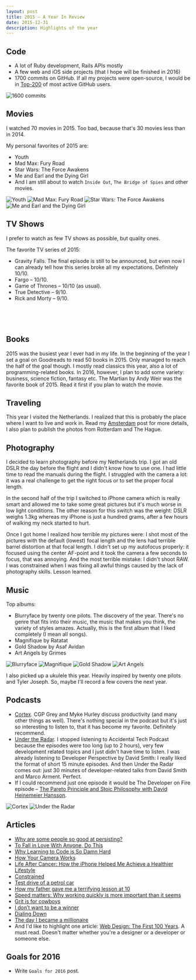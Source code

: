 ```yaml
---
layout: post
title: 2015 – A Year In Review
date: 2015-12-31
description: Highlights of the year
---
```


## Code
- A lot of Ruby development, Rails APIs mostly
- A few web and iOS side projects (that I hope will be finished in 2016)
- 1700 commits on GitHub. If all my projects were open-source, I would be in [Top-200](http://git.io/top) of most active GitHub users.

![1600 commits](/images/2015/a-year-in-review/a-year-of-contributions.png)

## Movies
I watched 70 movies in 2015. Too bad, because that's 30 movies less than in 2014.

My personal favorites of 2015 are:

- Youth
- Mad Max: Fury Road
- Star Wars: The Force Awakens
- Me and Earl and the Dying Girl
- And I am still about to watch `Inside Out`, `The Bridge of Spies` and other movies.

<p class="img-inline img-inline-sm">
  <img src="/images/2015/a-year-in-review/youth.jpg" alt="Youth">
  <img src="/images/2015/a-year-in-review/mad-max-fury-road.jpg" alt="Mad Max: Fury Road">
  <img src="/images/2015/a-year-in-review/star-wars-the-force-awakens.jpg" alt="Star Wars: The Force Awakens">
  <img src="/images/2015/a-year-in-review/me-and-earl-and-the-dying-girl.jpg" alt="Me and Earl and the Dying Girl">
</p>

## TV Shows
I prefer to watch as few TV shows as possible, but quality ones.

The favorite TV series of 2015:

- Gravity Falls. The final episode is still to be announced, but even now I can already tell how this series broke all my expectations. Definitely 10/10.
- Fargo – 10/10.
- Game of Thrones – 10/10 (as usual).
- True Detective – 9/10.
- Rick and Morty – 9/10.

<p class="img-inline img-inline-sm">
  <img src="/images/2015/a-year-in-review/fargo.jpg" alt="">
  <img src="/images/2015/a-year-in-review/game-of-thrones.jpg" alt="">
  <img src="/images/2015/a-year-in-review/true-detective.jpg" alt="">
</p>

<p class="img-inline img-inline-sm">
  <img src="/images/2015/a-year-in-review/gravity-falls.jpg" alt="">
  <img src="/images/2015/a-year-in-review/rick-and-morty.jpg" alt="">
</p>

## Books
2015 was the busiest year I ever had in my life. In the beginning of the year I set a goal on Goodreads to read 50 books in 2015. Only managed to reach the half of the goal though. I mostly read classics this year, also a lot of programming-related books. In 2016, however, I plan to add some variety: business, science fiction, fantasy etc. The Martian by Andy Weir was the favorite book of 2015. Read it first if you plan to watch the movie.

## Traveling
This year I visited the Netherlands. I realized that this is probably the place where I want to live and work in. Read my [Amsterdam](/photos/amsterdam) post for more details, I also plan to publish the photos from Rotterdam and The Hague.

## Photography
I decided to learn photography before my Netherlands trip. I got an old DSLR the day before the flight and I didn't know how to use one. I had little time to read the manuals during the flight. I struggled with the camera a lot: it was a real challenge to get the right focus or to set the proper focal length.

In the second half of the trip I switched to iPhone camera which is really smart and allowed me to take some great pictures but it's much worse in low light conditions. The other reason for this switch was the weight: DSLR weighs 1.3kg whereas my iPhone is just a hundred grams, after a few hours of walking my neck started to hurt.

Once I got home I realized how terrible my pictures were: I shot most of the pictures with the default (lowest) focal length and the lens had terrible barrel distortion at that focal length. I didn't set up my autofocus properly: it focused using the center AF-point and it took the camera a few seconds to focus, that was annoying. And the most terrible mistake: I didn't shoot RAW. I was constrained when I was fixing all awful things caused by the lack of photography skills. Lesson learned.

## Music
Top albums:

- Blurryface by twenty one pilots. The discovery of the year. There's no genre that fits into their music, the music that makes you think, the variety of styles amazes. Actually, this is the first album that I liked completely (I mean all songs).
- Magnifique by Ratatat
- Gold Shadow by Asaf Avidan
- Art Angels by Grimes

<p class="img-inline img-inline-md">
  <img src="/images/2015/a-year-in-review/blurryface.jpg" alt="Blurryface">
  <img src="/images/2015/a-year-in-review/magnifique.jpg" alt="Magnifique">
  <img src="/images/2015/a-year-in-review/gold-shadow.jpg" alt="Gold Shadow">
  <img src="/images/2015/a-year-in-review/art-angels.jpg" alt="Art Angels">
</p>

I also picked up a ukulele this year. Heavily inspired by twenty one pilots and Tyler Joseph. So, maybe I'll record a few covers the next year.

## Podcasts
- [Cortex](https://www.relay.fm/cortex). CGP Grey and Myke Hurley discuss productivity (and many other things as well). There's nothing special in the podcast but it's just so interesting to listen to, that it has become my favorite. Definitely recommend.
- [Under the Radar](https://www.relay.fm/radar). I stopped listening to Accidental Tech Podcast because the episodes were too long (up to 2 hours), very few development related topics and I just didn't have time to listen. I was already listening to Developer Perspective by David Smith: I really liked the format of short 15 minute episodes. And then Under the Radar comes out: just 30 minutes of developer-related talks from David Smith and Marco Arment. Perfect.
- If I could recommend just one episode it would be The Developer on Fire episode – [The Pareto Principle and Stoic Philosophy with David Heinemeier Hansson](http://developeronfire.com/Podcast/Episodes/david-heinemeier-hansson-the-pareto-principle-and-stoic-philosophy).

<p class="img-inline img-inline-lg">
  <img src="/images/2015/a-year-in-review/cortex.jpg" alt="Cortex">
  <img src="/images/2015/a-year-in-review/under-the-radar.jpg" alt="Under the Radar">
</p>

## Articles
- [Why are some people so good at persisting?](https://signalvnoise.com/posts/3819-why-are-some-people-so-good-at-persisting)
- [To Fall in Love With Anyone, Do This](http://www.nytimes.com/2015/01/11/fashion/modern-love-to-fall-in-love-with-anyone-do-this.html?_r=1)
- [Why Learning to Code is So Damn Hard](http://www.vikingcodeschool.com/posts/why-learning-to-code-is-so-damn-hard)
- [How Your Camera Works](https://www.objc.io/issues/21-camera-and-photos/how-your-camera-works/)
- [Life After Cancer: How the iPhone Helped Me Achieve a Healthier Lifestyle](https://www.macstories.net/stories/life-after-cancer-how-the-iphone-helped-me-achieve-a-healthier-lifestyle/)
- [Constrained](https://signalvnoise.com/posts/3870-constrained)
- [Test drive of a petrol car](http://teslaclubsweden.se/test-drive-of-a-petrol-car/)
- [How my father gave me a terrifying lesson at 10](http://www.bbc.com/news/magazine-32961309)
- [Speed matters: Why working quickly is more important than it seems](http://jsomers.net/blog/speed-matters)
- [Grit is for cowboys](https://signalvnoise.com/posts/3924-grit-is-for-cowboys)
- [I don’t want to be a winner](https://signalvnoise.com/posts/3977-i-dont-want-to-be-a-winner)
- [Dialing Down](http://www.cgpgrey.com/blog/dialing-down)
- [The day I became a millionaire](https://m.signalvnoise.com/the-day-i-became-a-millionaire-55d7dc4d8293)
- And I'd like to highlight one article: [Web Design: The First 100 Years](http://idlewords.com/talks/web_design_first_100_years.htm). A must read. Doesn't matter whether you're a designer or a developer or someone else.

## Goals for 2016
- Write `Goals for 2016` post.
